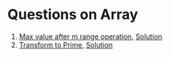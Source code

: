 # Questions on Array

1. [Max value after m range operation](https://practice.geeksforgeeks.org/problems/max-value-after-m-range-operation4300/1/?category[]=Arrays#), [Solution](https://github.com/Arpit599/Data-Structures-with-Python/blob/master/Arrays/findMaxAfter_MOperations.py)
2. [Transform to Prime](https://practice.geeksforgeeks.org/problems/transform-to-prime4635/0/?category[]=Arrays&category[]=Arrays&difficulty[]=-1&page=1&sortBy=newest&query=category[]Arraysdifficulty[]-1page1sortBynewestcategory[]Arrays#), [Solution]()
